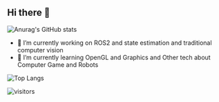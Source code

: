 ## Hi there 👋


![Anurag's GitHub stats](https://github-readme-stats.vercel.app/api?username=JellyfishKnight)

- 🔭 I’m currently working on ROS2 and state estimation and traditional computer vision
- 🌱 I’m currently learning OpenGL and Graphics and Other tech about Computer Game and Robots

![Top Langs](https://github-readme-stats.vercel.app/api/top-langs/?username=JellyfishKnight)

![visitors](https://visitor-badge.glitch.me/badge?page_id=page.id&left_color=green&right_color=red)

<!--
**JellyfishKnight/JellyfishKnight** is a ✨ _special_ ✨ repository because its `README.md` (this file) appears on your GitHub profile.

Here are some ideas to get you started:

- 💬 Ask me about ...
- 📫 How to reach me: ...
- 😄 Pronouns: ...
- ⚡ Fun fact: ...
-->
